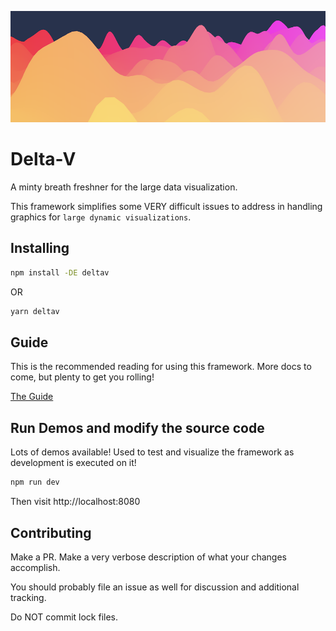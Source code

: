 ![A DeltaV Rendering](./assets/splash.png)

# Delta-V

A minty breath freshner for the large data visualization.

This framework simplifies some VERY difficult issues to address in handling graphics for
`large dynamic visualizations`.

## Installing

```sh
npm install -DE deltav
```

OR

```sh
yarn deltav
```

## Guide

This is the recommended reading for using this framework. More docs to come, but plenty to get you
rolling!

[The Guide](./docs/intro.md)

## Run Demos and modify the source code

Lots of demos available! Used to test and visualize the framework as development is executed on it!

```sh
npm run dev
```

Then visit http://localhost:8080

## Contributing

Make a PR. Make a very verbose description of what your changes accomplish.

You should probably file an issue as well for discussion and additional tracking.

Do NOT commit lock files.

